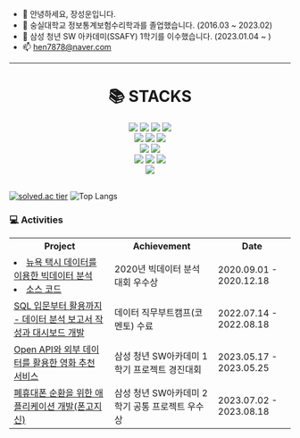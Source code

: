 - 👋 안녕하세요, 장성운입니다.
- 👀 숭실대학교 정보통계보험수리학과를 졸업했습니다. (2016.03 ~ 2023.02)
- 🌱 삼성 청년 SW 아카데미(SSAFY) 1학기를 이수했습니다. (2023.01.04 ~ )
- 📫 hen7878@naver.com

<!---
seong-un/seong-un is a ✨ special ✨ repository because its `README.md` (this file) appears on your GitHub profile.
You can click the Preview link to take a look at your changes.
--->
---
<div align=center><h1>📚 STACKS</h1></div>



<div align=center> 
  <img src="https://img.shields.io/badge/python-3776AB?style=for-the-badge&logo=python&logoColor=white">
  <img src="https://img.shields.io/badge/r-F05032?style=for-the-badge&logo=r&logoColor=blue">
  <img src="https://img.shields.io/badge/java-007396?style=for-the-badge&logo=java&logoColor=white"> 
  <img src="https://img.shields.io/badge/javascript-F7DF1E?style=for-the-badge&logo=javascript&logoColor=black"> 
  <br>
  
  <img src="https://img.shields.io/badge/HTML5-E34F26?style=for-the-badge&logo=html5&logoColor=white"/>
  <img src="https://img.shields.io/badge/CSS3-1572B6?style=for-the-badge&logo=css3&logoColor=white"/>
  <img src="https://img.shields.io/badge/Bootstrap-yellow?style=for-the-badge&logo=Bootstrap&logoColor=7952B3"/>
  <br>
  
  <img src="https://img.shields.io/badge/sqlite-003B57?style=for-the-badge&logo=sqlite&logoColor=white">
  <img src="https://img.shields.io/badge/mariadb-003545?style=for-the-badge&logo=mariadb&logoColor=white">
  <br>
  
  <img src="https://img.shields.io/badge/django-092E20?style=for-the-badge&logo=django&logoColor=white"/>
  <img src="https://img.shields.io/badge/vue.js-4FC08D?style=for-the-badge&logo=vue.js&logoColor=white">
  <img src="https://img.shields.io/badge/spring-6DB33F?style=for-the-badge&logo=spring&logoColor=white">
  <br>
  
  <img src="https://img.shields.io/badge/git-F05032?style=for-the-badge&logo=git&logoColor=white">
  <br>
  <br>


  

</div>

[![solved.ac tier](http://mazassumnida.wtf/api/generate_badge?boj=hen7878)](https://solved.ac/hen7878)
![Top Langs](https://github-readme-stats.vercel.app/api/top-langs/?username=seong-un&layout=compact)


<h3>💻 Activities</h3>
<table>
  <th>Project</th>
  <th>Achievement</th>
  <th>Date</th>
  <tr>
    <td>
      <li>
        <a href="https://github.com/seong-un/seong-un/files/12654351/RHadoop.docx">뉴욕 택시 데이터를 이용한 빅데이터 분석</a><br>
      </li>
      <li>
        <a href="https://github.com/seong-un/seong-un/files/12654374/RHadoop.docx">소스 코드</a>
      </li>
    </td>
    <td>2020년 빅데이터 분석 대회 우수상</td>
    <td>2020.09.01 - 2020.12.18</td>
  </tr>
  <tr>
    <td><a href="https://github.com/seong-un/seong-un/files/11740732/-.3.docx">SQL 입문부터 활용까지 - 데이터 분석 보고서 작성과 대시보드 개발</a></td>
    <td>데이터 직무부트캠프(코멘토) 수료</td>
    <td>2022.07.14 - 2022.08.18</td>
  </tr>
  <tr>
    <td><a href="https://github.com/kang-jang/final_pjt">Open API와 외부 데이터를 활용한 영화 추천 서비스</a></td>
    <td>삼성 청년 SW아카데미 1학기 프로젝트 경진대회</td>
    <td>2023.05.17 - 2023.05.25</td>
  </tr>
  <tr>
    <td><a href="https://github.com/seong-un/phonegojisin/tree/master">폐휴대폰 순환을 위한 애플리케이션 개발(폰고지신)</a></td>
    <td>삼성 청년 SW아카데미 2학기 공통 프로젝트 우수상</td>
    <td>2023.07.02 - 2023.08.18</td>
  </tr>
</table>
